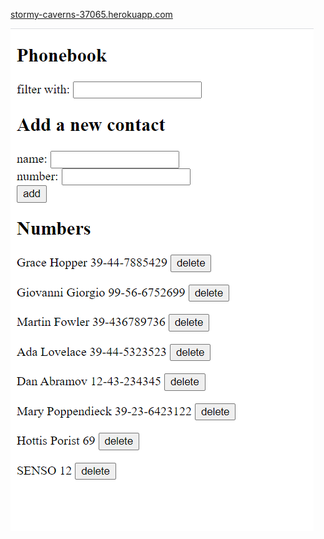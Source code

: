 [stormy-caverns-37065.herokuapp.com](https://stormy-caverns-37065.herokuapp.com "The Phonebook app")

![ScreenShot](Phonebook.PNG)
